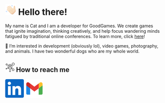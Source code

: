 # ![Hello](/icons/icons8-waving-35.png) Hello there!

My name is Cat and I am a developer for GoodGames. We create games that ignite imagination, thinking creatively, and help focus wandering minds fatigued by traditional online conferences. To learn more, click [here](https://gg.goodfocus.net/)!

👀  I’m interested in development (obviously lol), video games, photography, and animals. I have two wonderful dogs who are my whole world.

## ![Social](/icons/icons8-social-network-30.png) How to reach me
[![LinkedIn](/icons/linkedin.svg)](https://www.linkedin.com/in/catdelgado9/)
[![Email](/icons/icons8-gmail.svg)](cat@goodfocus.net)

<!--- - 🌱 I’m currently learning ...
- 💞️ I’m looking to collaborate on ... --->

<!---
ggCatDeglado/ggCatDeglado is a ✨ special ✨ repository because its `README.md` (this file) appears on your GitHub profile.
You can click the Preview link to take a look at your changes.
--->
